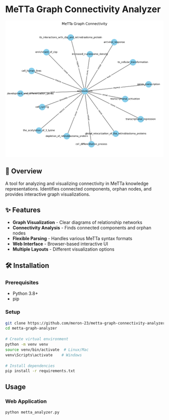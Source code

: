 # MeTTa Graph Connectivity Analyzer

![Graph Visualization Example](graph_1754640278.png)

## 📌 Overview

A tool for analyzing and visualizing connectivity in MeTTa knowledge representations. Identifies connected components, orphan nodes, and provides interactive graph visualizations.

## ✨ Features

- **Graph Visualization** - Clear diagrams of relationship networks
- **Connectivity Analysis** - Finds connected components and orphan nodes
- **Flexible Parsing** - Handles various MeTTa syntax formats
- **Web Interface** - Browser-based interactive UI
- **Multiple Layouts** - Different visualization options

## 🛠️ Installation

### Prerequisites
- Python 3.8+
- pip

### Setup
```bash
git clone https://github.com/meron-23/metta-graph-connectivity-analyzer.git
cd metta-graph-analyzer

# Create virtual environment
python -m venv venv
source venv/bin/activate  # Linux/Mac
venv\Scripts\activate    # Windows

# Install dependencies
pip install -r requirements.txt
```
## Usage

### Web Application
```bash
python metta_analyzer.py